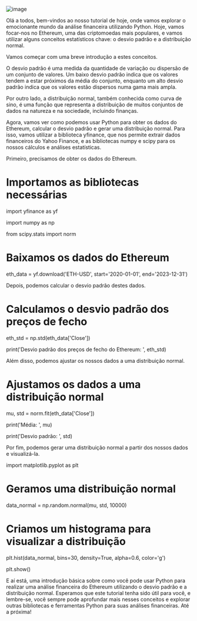 ![image](https://github.com/Geek4ManiacsPT/An-lise_Ethereum/assets/123905090/a64a51ee-ea34-447c-85ab-23fd3cfffcfa)

Olá a todos, bem-vindos ao nosso tutorial de hoje, onde vamos explorar o emocionante mundo da análise financeira utilizando Python. Hoje, vamos focar-nos no Ethereum, uma das criptomoedas mais populares, e vamos utilizar alguns conceitos estatísticos chave: o desvio padrão e a distribuição normal.


Vamos começar com uma breve introdução a estes conceitos.

O desvio padrão é uma medida da quantidade de variação ou dispersão de um conjunto de valores. Um baixo desvio padrão indica que os valores tendem a estar próximos da média do conjunto, enquanto um alto desvio padrão indica que os valores estão dispersos numa gama mais ampla.

Por outro lado, a distribuição normal, também conhecida como curva de sino, é uma função que representa a distribuição de muitos conjuntos de dados na natureza e na sociedade, incluindo finanças.


Agora, vamos ver como podemos usar Python para obter os dados do Ethereum, calcular o desvio padrão e gerar uma distribuição normal. Para isso, vamos utilizar a biblioteca yfinance, que nos permite extrair dados financeiros do Yahoo Finance, e as bibliotecas numpy e scipy para os nossos cálculos e análises estatísticas.

Primeiro, precisamos de obter os dados do Ethereum.


# Importamos as bibliotecas necessárias

import yfinance as yf

import numpy as np

from scipy.stats import norm

# Baixamos os dados do Ethereum

eth_data = yf.download('ETH-USD', start='2020-01-01', end='2023-12-31')

Depois, podemos calcular o desvio padrão destes dados.


# Calculamos o desvio padrão dos preços de fecho

eth_std = np.std(eth_data['Close'])

print('Desvio padrão dos preços de fecho do Ethereum: ', eth_std)

Além disso, podemos ajustar os nossos dados a uma distribuição normal.


# Ajustamos os dados a uma distribuição normal

mu, std = norm.fit(eth_data['Close'])

print('Média: ', mu)

print('Desvio padrão: ', std)

Por fim, podemos gerar uma distribuição normal a partir dos nossos dados e visualizá-la.


import matplotlib.pyplot as plt

# Geramos uma distribuição normal

data_normal = np.random.normal(mu, std, 10000)

# Criamos um histograma para visualizar a distribuição

plt.hist(data_normal, bins=30, density=True, alpha=0.6, color='g')

plt.show()


E aí está, uma introdução básica sobre como você pode usar Python para realizar uma análise financeira do Ethereum utilizando o desvio padrão e a distribuição normal. Esperamos que este tutorial tenha sido útil para você, e lembre-se, você sempre pode aprofundar mais nesses conceitos e explorar outras bibliotecas e ferramentas Python para suas análises financeiras. Até a próxima!

